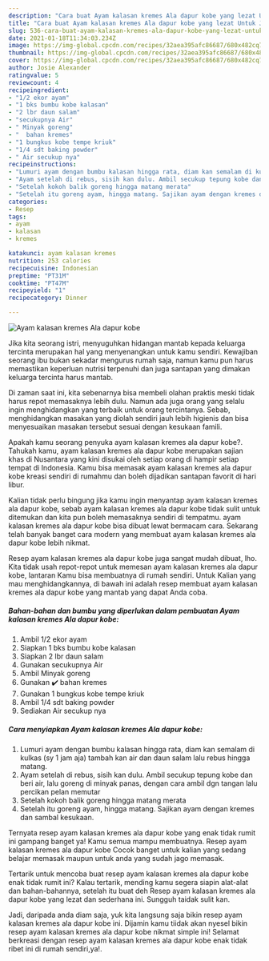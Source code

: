 ```yaml
---
description: "Cara buat Ayam kalasan kremes Ala dapur kobe yang lezat Untuk Jualan"
title: "Cara buat Ayam kalasan kremes Ala dapur kobe yang lezat Untuk Jualan"
slug: 536-cara-buat-ayam-kalasan-kremes-ala-dapur-kobe-yang-lezat-untuk-jualan
date: 2021-01-18T11:34:03.234Z
image: https://img-global.cpcdn.com/recipes/32aea395afc86687/680x482cq70/ayam-kalasan-kremes-ala-dapur-kobe-foto-resep-utama.jpg
thumbnail: https://img-global.cpcdn.com/recipes/32aea395afc86687/680x482cq70/ayam-kalasan-kremes-ala-dapur-kobe-foto-resep-utama.jpg
cover: https://img-global.cpcdn.com/recipes/32aea395afc86687/680x482cq70/ayam-kalasan-kremes-ala-dapur-kobe-foto-resep-utama.jpg
author: Josie Alexander
ratingvalue: 5
reviewcount: 4
recipeingredient:
- "1/2 ekor ayam"
- "1 bks bumbu kobe kalasan"
- "2 lbr daun salam"
- "secukupnya Air"
- " Minyak goreng"
- "  bahan kremes"
- "1 bungkus kobe tempe kriuk"
- "1/4 sdt baking powder"
- " Air secukup nya"
recipeinstructions:
- "Lumuri ayam dengan bumbu kalasan hingga rata, diam kan semalam di kulkas (sy 1 jam aja) tambah kan air dan daun salam lalu rebus hingga matang."
- "Ayam setelah di rebus, sisih kan dulu. Ambil secukup tepung kobe dan beri air, lalu goreng di minyak panas, dengan cara ambil dgn tangan lalu percikan pelan memutar"
- "Setelah kokoh balik goreng hingga matang merata"
- "Setelah itu goreng ayam, hingga matang. Sajikan ayam dengan kremes dan sambal kesukaan."
categories:
- Resep
tags:
- ayam
- kalasan
- kremes

katakunci: ayam kalasan kremes 
nutrition: 253 calories
recipecuisine: Indonesian
preptime: "PT31M"
cooktime: "PT47M"
recipeyield: "1"
recipecategory: Dinner

---
```



![Ayam kalasan kremes Ala dapur kobe](https://img-global.cpcdn.com/recipes/32aea395afc86687/680x482cq70/ayam-kalasan-kremes-ala-dapur-kobe-foto-resep-utama.jpg)

Jika kita seorang istri, menyuguhkan hidangan mantab kepada keluarga tercinta merupakan hal yang menyenangkan untuk kamu sendiri. Kewajiban seorang ibu bukan sekadar mengurus rumah saja, namun kamu pun harus memastikan keperluan nutrisi terpenuhi dan juga santapan yang dimakan keluarga tercinta harus mantab.

Di zaman  saat ini, kita sebenarnya bisa membeli olahan praktis meski tidak harus repot memasaknya lebih dulu. Namun ada juga orang yang selalu ingin menghidangkan yang terbaik untuk orang tercintanya. Sebab, menghidangkan masakan yang diolah sendiri jauh lebih higienis dan bisa menyesuaikan masakan tersebut sesuai dengan kesukaan famili. 



Apakah kamu seorang penyuka ayam kalasan kremes ala dapur kobe?. Tahukah kamu, ayam kalasan kremes ala dapur kobe merupakan sajian khas di Nusantara yang kini disukai oleh setiap orang di hampir setiap tempat di Indonesia. Kamu bisa memasak ayam kalasan kremes ala dapur kobe kreasi sendiri di rumahmu dan boleh dijadikan santapan favorit di hari libur.

Kalian tidak perlu bingung jika kamu ingin menyantap ayam kalasan kremes ala dapur kobe, sebab ayam kalasan kremes ala dapur kobe tidak sulit untuk ditemukan dan kita pun boleh memasaknya sendiri di tempatmu. ayam kalasan kremes ala dapur kobe bisa dibuat lewat bermacam cara. Sekarang telah banyak banget cara modern yang membuat ayam kalasan kremes ala dapur kobe lebih nikmat.

Resep ayam kalasan kremes ala dapur kobe juga sangat mudah dibuat, lho. Kita tidak usah repot-repot untuk memesan ayam kalasan kremes ala dapur kobe, lantaran Kamu bisa membuatnya di rumah sendiri. Untuk Kalian yang mau menghidangkannya, di bawah ini adalah resep membuat ayam kalasan kremes ala dapur kobe yang mantab yang dapat Anda coba.

<!--inarticleads1-->

##### Bahan-bahan dan bumbu yang diperlukan dalam pembuatan Ayam kalasan kremes Ala dapur kobe:

1. Ambil 1/2 ekor ayam
1. Siapkan 1 bks bumbu kobe kalasan
1. Siapkan 2 lbr daun salam
1. Gunakan secukupnya Air
1. Ambil  Minyak goreng
1. Gunakan  ✔️ bahan kremes
1. Gunakan 1 bungkus kobe tempe kriuk
1. Ambil 1/4 sdt baking powder
1. Sediakan  Air secukup nya




<!--inarticleads2-->

##### Cara menyiapkan Ayam kalasan kremes Ala dapur kobe:

1. Lumuri ayam dengan bumbu kalasan hingga rata, diam kan semalam di kulkas (sy 1 jam aja) tambah kan air dan daun salam lalu rebus hingga matang.
1. Ayam setelah di rebus, sisih kan dulu. Ambil secukup tepung kobe dan beri air, lalu goreng di minyak panas, dengan cara ambil dgn tangan lalu percikan pelan memutar
1. Setelah kokoh balik goreng hingga matang merata
1. Setelah itu goreng ayam, hingga matang. Sajikan ayam dengan kremes dan sambal kesukaan.




Ternyata resep ayam kalasan kremes ala dapur kobe yang enak tidak rumit ini gampang banget ya! Kamu semua mampu membuatnya. Resep ayam kalasan kremes ala dapur kobe Cocok banget untuk kalian yang sedang belajar memasak maupun untuk anda yang sudah jago memasak.

Tertarik untuk mencoba buat resep ayam kalasan kremes ala dapur kobe enak tidak rumit ini? Kalau tertarik, mending kamu segera siapin alat-alat dan bahan-bahannya, setelah itu buat deh Resep ayam kalasan kremes ala dapur kobe yang lezat dan sederhana ini. Sungguh taidak sulit kan. 

Jadi, daripada anda diam saja, yuk kita langsung saja bikin resep ayam kalasan kremes ala dapur kobe ini. Dijamin kamu tiidak akan nyesel bikin resep ayam kalasan kremes ala dapur kobe nikmat simple ini! Selamat berkreasi dengan resep ayam kalasan kremes ala dapur kobe enak tidak ribet ini di rumah sendiri,ya!.

